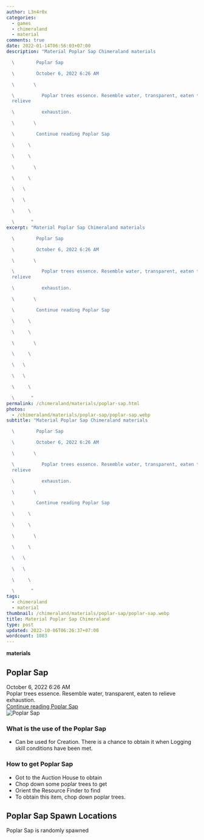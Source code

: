 ```yaml
---
author: L3n4r0x
categories:
  - games
  - chimeraland
  - material
comments: true
date: 2022-01-14T06:56:03+07:00
description: "Material Poplar Sap Chimeraland materials

  \        Poplar Sap

  \        October 6, 2022 6:26 AM

  \       \ 

  \          Poplar trees essence. Resemble water, transparent, eaten to
  relieve

  \          exhaustion.

  \       \ 

  \        Continue reading Poplar Sap

  \     \ 

  \     \ 

  \       \ 

  \     \ 

  \   \ 

  \   \ 

  \     \ 

  \      "
excerpt: "Material Poplar Sap Chimeraland materials

  \        Poplar Sap

  \        October 6, 2022 6:26 AM

  \       \ 

  \          Poplar trees essence. Resemble water, transparent, eaten to
  relieve

  \          exhaustion.

  \       \ 

  \        Continue reading Poplar Sap

  \     \ 

  \     \ 

  \       \ 

  \     \ 

  \   \ 

  \   \ 

  \     \ 

  \      "
permalink: /chimeraland/materials/poplar-sap.html
photos:
  - /chimeraland/materials/poplar-sap/poplar-sap.webp
subtitle: "Material Poplar Sap Chimeraland materials

  \        Poplar Sap

  \        October 6, 2022 6:26 AM

  \       \ 

  \          Poplar trees essence. Resemble water, transparent, eaten to
  relieve

  \          exhaustion.

  \       \ 

  \        Continue reading Poplar Sap

  \     \ 

  \     \ 

  \       \ 

  \     \ 

  \   \ 

  \   \ 

  \     \ 

  \      "
tags:
  - chimeraland
  - material
thumbnail: /chimeraland/materials/poplar-sap/poplar-sap.webp
title: Material Poplar Sap Chimeraland
type: post
updated: 2022-10-06T06:26:37+07:00
wordcount: 1083
---
```


<link
  rel="stylesheet"
  href="https://rawcdn.githack.com/dimaslanjaka/Web-Manajemen/870a349/css/bootstrap-5-3-0-alpha3-wrapper.css"
/>
<section id="bootstrap-wrapper">
  <div data-bs-theme="dark">
    <div
      class="row g-0 border rounded overflow-hidden flex-md-row mb-4 shadow-sm position-relative bg-dark text-light"
    >
      <div class="col p-4 d-flex flex-column position-static">
        <strong class="d-inline-block mb-2 text-success">materials</strong>
        <h2 class="mb-0">Poplar Sap</h2>
        <div class="mb-1 text-muted">October 6, 2022 6:26 AM</div>
        <div class="mb-2 border p-1">
          Poplar trees essence. Resemble water, transparent, eaten to relieve
          exhaustion.
        </div>
        <a
          href="/chimeraland/materials/poplar-sap.html"
          class="stretched-link d-none text-primary"
          >Continue reading Poplar Sap</a
        >
      </div>
      <div class="col-auto d-none d-md-block d-lg-block">
        <img
          src="https://www.webmanajemen.com/chimeraland/materials/poplar-sap/poplar-sap.webp"
          alt="Poplar Sap"
        />
      </div>
    </div>
    <div class="row">
      <div class="col-lg-6 col-12 mb-2">
        <div class="card">
          <div class="card-body">
            <h3 class="card-title">What is the use of the Poplar Sap</h3>
            <div class="card-text">
              <ul>
                <li>
                  Can be used for Creation. There is a chance to obtain it when
                  Logging skill conditions have been met.
                </li>
              </ul>
            </div>
          </div>
        </div>
      </div>
      <div class="col-lg-6 col-12 mb-2">
        <div class="card">
          <div class="card-body">
            <h3 class="card-title">How to get Poplar Sap</h3>
            <div class="card-text">
              <ul>
                <li>Got to the Auction House to obtain</li>
                <li>Chop down some poplar trees to get</li>
                <li>Orient the Resource Finder to find</li>
                <li>To obtain this item, chop down poplar trees.</li>
              </ul>
            </div>
          </div>
        </div>
      </div>
      <div class="col-12 mb-2">
        <h2>Poplar Sap Spawn Locations</h2>
        <p>Poplar Sap is randomly spawned</p>
      </div>
    </div>
  </div>
</section>